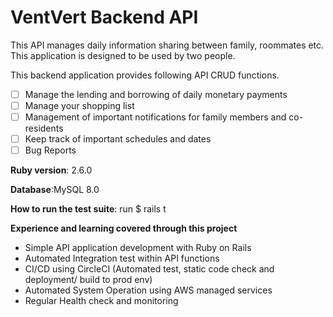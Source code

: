 
# VentVert Backend API 
This API manages daily information sharing between family, roommates etc.
This application is designed to be used by two people.

This backend application provides following API CRUD functions.

 - [ ] Manage the lending and borrowing of daily monetary payments 
 - [ ] Manage your shopping list  
 - [ ] Management of important notifications for family members and co-residents  
 - [ ] Keep track of important schedules and dates  
 - [ ] Bug Reports

**Ruby version**:  2.6.0
  
**Database**:MySQL 8.0

**How to run the test suite**: run $ rails t

**Experience and learning covered through this project**
 - Simple API application development with Ruby on Rails
 - Automated Integration test within API functions
 - CI/CD using CircleCI (Automated test, static code check and
   deployment/ build to prod env)
 - Automated System Operation using AWS managed services 
 - Regular Health check and monitoring 

